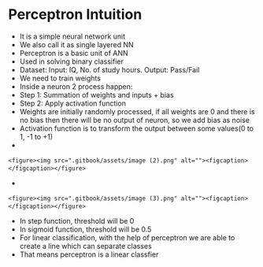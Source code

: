 # Perceptron Intuition

* It is a simple neural network unit
* We also call it as single layered NN
* Perceptron is a basic unit of ANN
* Used in solving binary classifier
* Dataset: Input: IQ, No. of study hours. Output: Pass/Fail
* We need to train weights&#x20;
* Inside a neuron 2 process happen:&#x20;
* Step 1: Summation of weights and inputs + bias
* Step 2: Apply activation function
* Weights are initially randomly processed, if all weights are 0 and there is no bias then there will be no output of neuron, so we add bias as noise
* Activation function is to transform the output between some values(0 to 1, -1 to +1)
*

    <figure><img src=".gitbook/assets/image (2).png" alt=""><figcaption></figcaption></figure>
*

    <figure><img src=".gitbook/assets/image (3).png" alt=""><figcaption></figcaption></figure>
* In step function, threshold will be 0
* In sigmoid function, threshold will be 0.5
* For linear classification, with the help of perceptron we are able to create a line which can separate  classes
* That means perceptron is a linear classfier
